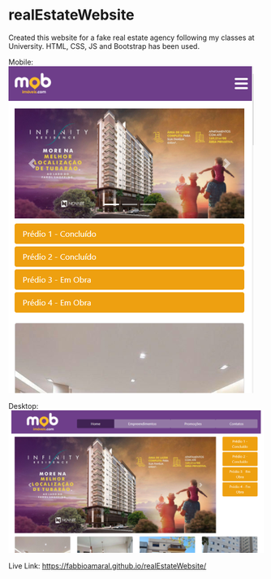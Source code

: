 # realEstateWebsite
Created this website for a fake real estate agency following my classes at University. HTML, CSS, JS and Bootstrap has been used. 

Mobile:
![alt text](https://github.com/fabbioamaral/realEstateWebsite/blob/main/imagens/mobile%20version.PNG?raw=true)

Desktop:
![alt text](https://github.com/fabbioamaral/realEstateWebsite/blob/main/imagens/desktop%20version.PNG?raw=true)

Live Link: https://fabbioamaral.github.io/realEstateWebsite/
